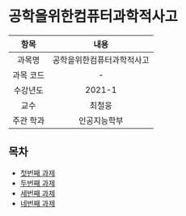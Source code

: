 # 공학을위한컴퓨터과학적사고

| 항목 | 내용 |
| :-: | :-: |
| 과목명 | 공학을위한컴퓨터과학적사고 |
| 과목 코드 | - |
| 수강년도 | 2021-1 |
| 교수 | 최철웅 |
| 주관 학과 | 인공지능학부 |

## 목차

* [첫번째 과제](#)
* [두번째 과제](#)
* [세번째 과제](./3rd)
* [네번째 과제](./4th)
